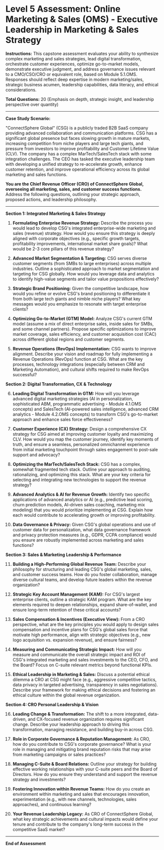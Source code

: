 # Level 5 Assessment: Online Marketing & Sales (OMS) - Executive Leadership in Marketing & Sales Strategy

**Instructions:** This capstone assessment evaluates your ability to synthesize complex marketing and sales strategies, lead digital transformation, orchestrate customer experiences, optimize go-to-market models, demonstrate executive judgment, and address governance issues relevant to a CMO/CSO/CRO or equivalent role, based on Module 5.1.OMS. Responses should reflect deep expertise in modern marketing/sales, strategic business acumen, leadership capabilities, data literacy, and ethical considerations.

**Total Questions:** 20 (Emphasis on depth, strategic insight, and leadership perspective over quantity)

---

**Case Study Scenario:**

"ConnectSphere Global" (CSG) is a publicly traded B2B SaaS company providing advanced collaboration and communication platforms. CSG has a significant global presence but faces slowing growth in mature markets, increasing competition from niche players and large tech giants, and pressure from investors to improve profitability and Customer Lifetime Value (CLV). The company has a complex MarTech/SalesTech stack with some integration challenges. The CEO has tasked the executive leadership team with developing a unified strategy to re-accelerate growth, enhance customer retention, and improve operational efficiency across its global marketing and sales functions.

**You are the Chief Revenue Officer (CRO) of ConnectSphere Global, overseeing all marketing, sales, and customer success functions.** Address the following questions, outlining your strategic approach, proposed actions, and leadership philosophy.

---

**Section 1: Integrated Marketing & Sales Strategy**

1.  **Formulating Enterprise Revenue Strategy:** Describe the process you would lead to develop CSG's integrated enterprise-wide marketing and sales (revenue) strategy. How would you ensure this strategy is deeply aligned with corporate objectives (e.g., specific growth targets, profitability improvements, international market share goals)? What would be 2-3 core pillars of this revenue strategy?

2.  **Advanced Market Segmentation & Targeting:** CSG serves diverse customer segments (from SMBs to large enterprises) across multiple industries. Outline a sophisticated approach to market segmentation and targeting for CSG globally. How would you leverage data and analytics to identify high-value segments and tailor value propositions effectively?

3.  **Strategic Brand Positioning:** Given the competitive landscape, how would you refine or evolve CSG's brand positioning to differentiate it from both large tech giants and nimble niche players? What key messages would you emphasize to resonate with target enterprise clients?

4.  **Optimizing Go-to-Market (GTM) Model:** Analyze CSG's current GTM model (assume a mix of direct enterprise sales, inside sales for SMBs, and some channel partners). Propose specific optimizations to improve market coverage, sales efficiency, and customer acquisition cost (CAC) across different global regions and customer segments.

5.  **Revenue Operations (RevOps) Implementation:** CSG wants to improve alignment. Describe your vision and roadmap for fully implementing a Revenue Operations (RevOps) function at CSG. What are the key processes, technology integrations (especially between CRM and Marketing Automation), and cultural shifts required to make RevOps successful?

**Section 2: Digital Transformation, CX & Technology**

6.  **Leading Digital Transformation in GTM:** How will you leverage advanced digital marketing strategies (AI in personalization, sophisticated ABM, programmatic advertising - Module 4.1.OMS concepts) and SalesTech (AI-powered sales intelligence, advanced CRM analytics - Module 4.2.OMS concepts) to transform CSG's go-to-market approach and enhance sales force effectiveness?

7.  **Customer Experience (CX) Strategy:** Design a comprehensive CX strategy for CSG aimed at improving customer loyalty and maximizing CLV. How would you map the customer journey, identify key moments of truth, and ensure a seamless, personalized omnichannel experience from initial marketing touchpoint through sales engagement to post-sale support and advocacy?

8.  **Optimizing the MarTech/SalesTech Stack:** CSG has a complex, somewhat fragmented tech stack. Outline your approach to auditing, rationalizing, and optimizing this stack. What are your key criteria for selecting and integrating new technologies to support the revenue strategy?

9.  **Advanced Analytics & AI for Revenue Growth:** Identify two specific applications of advanced analytics or AI (e.g., predictive lead scoring, churn prediction models, AI-driven sales coaching, marketing mix modeling) that you would prioritize implementing at CSG. Explain how each would contribute to accelerating growth or improving profitability.

10. **Data Governance & Privacy:** Given CSG's global operations and use of customer data for personalization, what data governance framework and privacy protection measures (e.g., GDPR, CCPA compliance) would you ensure are robustly implemented across marketing and sales functions?

**Section 3: Sales & Marketing Leadership & Performance**

11. **Building a High-Performing Global Revenue Team:** Describe your philosophy for structuring and leading CSG's global marketing, sales, and customer success teams. How do you foster collaboration, manage diverse cultural teams, and develop future leaders within the revenue organization?

12. **Strategic Key Account Management (KAM):** For CSG's largest enterprise clients, outline a strategic KAM program. What are the key elements required to deepen relationships, expand share-of-wallet, and ensure long-term retention of these critical accounts?

13. **Sales Compensation & Incentives (Executive View):** From a CRO perspective, what are the key principles you would apply to design sales compensation and incentive plans for CSG's global sales force that motivate high performance, align with strategic objectives (e.g., new logo acquisition vs. expansion revenue), and ensure fairness?

14. **Measuring and Communicating Strategic Impact:** How will you measure and communicate the overall strategic impact and ROI of CSG's integrated marketing and sales investments to the CEO, CFO, and the Board? Focus on C-suite relevant metrics beyond functional KPIs.

15. **Ethical Leadership in Marketing & Sales:** Discuss a potential ethical dilemma a CRO at CSG might face (e.g., aggressive competitive tactics, data privacy in targeted advertising, transparency in sales negotiations). Describe your framework for making ethical decisions and fostering an ethical culture within the global revenue organization.

**Section 4: CRO Personal Leadership & Vision**

16. **Leading Change & Transformation:** The shift to a more integrated, data-driven, and CX-focused revenue organization requires significant change. Describe your leadership approach to driving this transformation, managing resistance, and building buy-in across CSG.

17. **Role in Corporate Governance & Reputation Management:** As CRO, how do you contribute to CSG's corporate governance? What is your role in managing and mitigating brand reputation risks that may arise from marketing campaigns or sales practices?

18. **Managing C-Suite & Board Relations:** Outline your strategy for building effective working relationships with your C-suite peers and the Board of Directors. How do you ensure they understand and support the revenue strategy and investments?

19. **Fostering Innovation within Revenue Teams:** How do you create an environment within marketing and sales that encourages innovation, experimentation (e.g., with new channels, technologies, sales approaches), and continuous learning?

20. **Your Revenue Leadership Legacy:** As CRO of ConnectSphere Global, what key strategic achievements and cultural impacts would define your tenure and contribute to the company's long-term success in the competitive SaaS market?

---

**End of Assessment**
